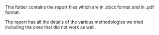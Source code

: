 This folder contains the report files which are in .docx format and in .pdf format.

The report has all the details of the various methodologies we tried including the ones that did not work as well.
